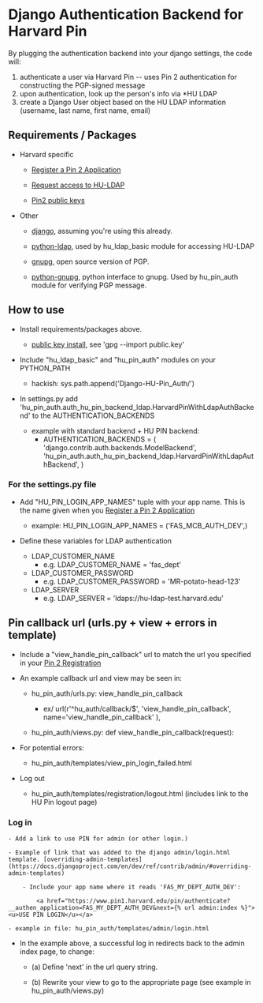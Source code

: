 Django Authentication Backend for Harvard Pin
================================

By plugging the authentication backend into your django settings, the code will:
	
1. authenticate a user via Harvard Pin
--  uses Pin 2 authentication for constructing the PGP-signed message
2. upon authentication, look up the person's info via *HU LDAP
3. create a Django User object based on the HU LDAP information (username, last name, first name, email)

## Requirements / Packages
- Harvard specific

    - [Register a Pin 2 Application](http://reference.pin.harvard.edu/dev-registration)

    - [Request access to HU-LDAP](http://isites.harvard.edu/icb/icb.do?keyword=k236&pageid=icb.page527)

    - [Pin2 public keys](http://reference.pin.harvard.edu/dev-downloads)

- Other

    - [django](http://www.djangoproject.com), assuming you're using this already.

    - [python-ldap](http://www.python-ldap.org/), used by hu_ldap_basic module for accessing HU-LDAP

    - [gnupg](http://www.gnupg.org/), open source version of PGP.  

    - [python-gnupg](http://code.google.com/p/python-gnupg/), python interface to gnupg.  Used by hu_pin_auth module for verifying PGP message.

## How to use
-  Install requirements/packages above.

    - [public key install](http://irtfweb.ifa.hawaii.edu/~lockhart/gpg/gpg-cs.html), see 'gpg --import public.key'

- Include "hu_ldap_basic" and "hu_pin_auth" modules on your PYTHON_PATH
    - hackish: sys.path.append('Django-HU-Pin_Auth/')

- In settings.py add 'hu_pin_auth.auth_hu_pin_backend_ldap.HarvardPinWithLdapAuthBackend' to the
AUTHENTICATION_BACKENDS 

    - example with standard backend + HU PIN backend:
        - AUTHENTICATION_BACKENDS = (   'django.contrib.auth.backends.ModelBackend',
                                  'hu_pin_auth.auth_hu_pin_backend_ldap.HarvardPinWithLdapAuthBackend',
                                  )


### For the settings.py file

- Add "HU_PIN_LOGIN_APP_NAMES" tuple with your app name.  This is the name given when you [Register a Pin 2 Application](http://reference.pin.harvard.edu/dev-registration)
    - example: HU_PIN_LOGIN_APP_NAMES = ('FAS_MCB_AUTH_DEV',)
    
- Define these variables for LDAP authentication
    - LDAP_CUSTOMER_NAME 
        - e.g. LDAP_CUSTOMER_NAME = 'fas_dept'
    - LDAP_CUSTOMER_PASSWORD
        - e.g. LDAP_CUSTOMER_PASSWORD = 'MR-potato-head-123'
    - LDAP_SERVER 
        - e.g. LDAP_SERVER = 'ldaps://hu-ldap-test.harvard.edu'
       

## Pin callback url (urls.py + view + errors in template)
- Include a "view_handle_pin_callback" url to match the url you specified in your [Pin 2 Registration](http://reference.pin.harvard.edu/dev-registration)
- An example callback url and view may be seen in:

    - hu_pin_auth/urls.py: view_handle_pin_callback
        - ex/ url(r'^hu_auth/callback/$', 'view_handle_pin_callback', name='view_handle_pin_callback' ),

    - hu_pin_auth/views.py: def view_handle_pin_callback(request): 
    
- For potential errors:
    - hu_pin_auth/templates/view_pin_login_failed.html

- Log out
    - hu_pin_auth/templates/registration/logout.html (includes link to the HU Pin logout page)

### Log in

    - Add a link to use PIN for admin (or other login.) 

    - Example of link that was added to the django admin/login.html template. [overriding-admin-templates](https://docs.djangoproject.com/en/dev/ref/contrib/admin/#overriding-admin-templates)

        - Include your app name where it reads 'FAS_MY_DEPT_AUTH_DEV':
```   
        <a href="https://www.pin1.harvard.edu/pin/authenticate?__authen_application=FAS_MY_DEPT_AUTH_DEV&next={% url admin:index %}"><u>USE PIN LOGIN</u></a>
````
    - example in file: hu_pin_auth/templates/admin/login.html

- In the example above, a successful log in redirects back to the admin index page, to change:

    - (a) Define 'next' in the url query string.  

    - (b) Rewrite your view to go to the appropriate page (see example in hu_pin_auth/views.py)
    
    
    